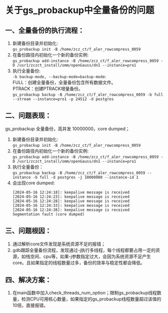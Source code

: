 # 关于gs_probackup中全量备份的问题

## 一、全量备份的执行流程：  
1.  新建备份目录并初始化:  
`gs_probackup init -B /home/zcz_ct/f_aler_rowcompress_0059`
2.  在备份路径内初始化一个新的备份实例:  
`gs_probackup add-instance -B /home/zcz_ct/f_aler_rowcompress_0059 -D /usr1/zczct_install/omm/openGauss/dn1 --instance=pro1`
3.  执行全量备份:  
`-b backup-mode, --backup-mode=backup-mode`:  
FULL：创建全量备份，全量备份包含所有数据文件。  
PTRACK：创建PTRACK增量备份。  
`gs_probackup backup -B /home/zcz_ct/f_aler_rowcompress_0059 -b full --stream --instance=pro1 -p 24512 -d postgres`

## 二、问题表现：
gs_probackup 全量备份，高并发 10000000，core dumped； 
1.  新建备份目录并初始化:  
`gs_probackup init -B /home/zcz_ct/f_aler_rowcompress_0059` 
2.  在备份路径内初始化一个新的备份实例:  
`gs_probackup add-instance -B /home/zcz_ct/f_aler_rowcompress_0059 -D /usr1/zczct_install/omm/openGauss/dn1 --instance=pro1`
3.  执行全量备份：  
`gs_probackup backup -B /home/zcz_ct/f_aler_rowcompress_0059 --instance -b full -d postgres -j 10000000 --instance-id 1`  
4.  会出现core dumped:  
    ```shell
    [2024-05-16 12:24:18]: keepalive message is received
    [2024-05-16 12:24:23]: keepalive message is received
    [2024-05-16 12:24:28]: keepalive message is received
    [2024-05-16 12:24:33]: keepalive message is received
    [2024-05-16 12:24:38]: keepalive message is received
    Segmentation fault (core dumped)
    ```

## 三、问题根因：
1.  通过解析core文件发现是系统资源不足的报错；  
2.  gdb跟踪全量备份流程，发现通过-j执行多线程，每个线程都要占用一定的资源，如栈空间、cpu等，如果-j参数指定过大，会因为系统资源不足产生core。且如果指定的线程数量过多，备份的效率与稳定性都会降低。

## 四、解决方案：
1.  在main函数中加入check_threads_num_option；限制gs_probackup线程数量，检测CPU可用核心数量，如果指定的gs_probackup线程数量超过该值的10倍，直接报错。